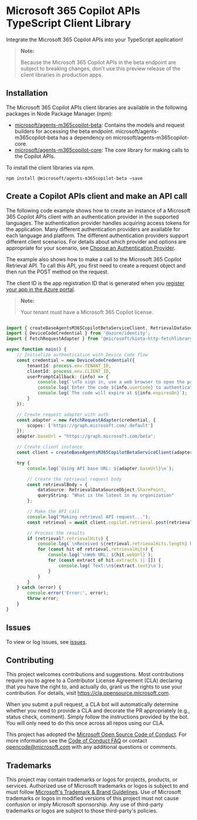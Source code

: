 # Microsoft 365 Copilot APIs TypeScript Client Library

Integrate the Microsoft 365 Copilot APIs into your TypeScript application!

> **Note:**
>
>Because the Microsoft 365 Copilot APIs in the beta endpoint are subject to breaking changes, don't use this preview release of the client libraries in production apps.

## Installation

The Microsoft 365 Copilot APIs client libraries are available in the following packages in Node Package Manager (npm):

- [microsoft/agents-m365copilot-beta](https://github.com/microsoft/Agents-M365Copilot/tree/main/typescript/packages/agents-m365copilot-beta): Contains the models and request builders for accessing the beta endpoint. microsoft/agents-m365copilot-beta has a dependency on microsoft/agents-m365copilot-core.
- [microsoft/agents-m365copilot-core](https://github.com/microsoft/Agents-M365Copilot/tree/main/typescript/packages/agents-m365copilot-core): The core library for making calls to the Copilot APIs.

To install the client libraries via npm.

```Shell
npm install @microsoft/agents-m365copilot-beta –save
```

## Create a Copilot APIs client and make an API call

The following code example shows how to create an instance of a Microsoft 365 Copilot APIs client with an authentication provider in the supported languages. The authentication provider handles acquiring access tokens for the application. Many different authentication providers are available for each language and platform. The different authentication providers support different client scenarios. For details about which provider and options are appropriate for your scenario, see [Choose an Authentication Provider](https://learn.microsoft.com/graph/sdks/choose-authentication-providers). 

The example also shows how to make a call to the Microsoft 365 Copilot Retrieval API. To call this API, you first need to create a request object and then run the POST method on the request.

The client ID is the app registration ID that is generated when you [register your app in the Azure portal](https://learn.microsoft.com/graph/auth-register-app-v2).

>**Note:**
>    
>Your tenant must have a Microsoft 365 Copilot license.

```TypeScript

import { createBaseAgentsM365CopilotBetaServiceClient, RetrievalDataSourceObject } from '@microsoft/agents-m365copilot-beta';
import { DeviceCodeCredential } from '@azure/identity';
import { FetchRequestAdapter } from '@microsoft/kiota-http-fetchlibrary';

async function main() {
    // Initialize authentication with Device Code flow
    const credential = new DeviceCodeCredential({
        tenantId: process.env.TENANT_ID,
        clientId: process.env.CLIENT_ID,
        userPromptCallback: (info) => {
            console.log(`\nTo sign in, use a web browser to open the page ${info.verificationUri}`);
            console.log(`Enter the code ${info.userCode} to authenticate.`);
            console.log(`The code will expire at ${info.expiresOn}`);
        }
    });

    // Create request adapter with auth
    const adapter = new FetchRequestAdapter(credential, {
        scopes: ['https://graph.microsoft.com/.default']
    });
    adapter.baseUrl = "https://graph.microsoft.com/beta";

    // Create client instance
    const client = createBaseAgentsM365CopilotBetaServiceClient(adapter);

    try {
        console.log(`Using API base URL: ${adapter.baseUrl}\n`);

        // Create the retrieval request body
        const retrievalBody = {
            dataSource: RetrievalDataSourceObject.SharePoint,
            queryString: "What is the latest in my organization"
        };

        // Make the API call
        console.log("Making retrieval API request...");
        const retrieval = await client.copilot.retrieval.post(retrievalBody);

        // Process the results
        if (retrieval?.retrievalHits) {
            console.log(`\nReceived ${retrieval.retrievalHits.length} hits`);
            for (const hit of retrieval.retrievalHits) {
                console.log(`\nWeb URL: ${hit.webUrl}`);
                for (const extract of hit.extracts || []) {
                    console.log(`Text:\n${extract.text}\n`);
                }
            }
        }
    } catch (error) {
        console.error('Error:', error);
        throw error;
    }
}

```

## Issues

To view or log issues, see [issues](https://github.com/microsoft/Agents-M365Copilot/issues).

## Contributing

This project welcomes contributions and suggestions.  Most contributions require you to agree to a
Contributor License Agreement (CLA) declaring that you have the right to, and actually do, grant us
the rights to use your contribution. For details, visit https://cla.opensource.microsoft.com.

When you submit a pull request, a CLA bot will automatically determine whether you need to provide
a CLA and decorate the PR appropriately (e.g., status check, comment). Simply follow the instructions
provided by the bot. You will only need to do this once across all repos using our CLA.

This project has adopted the [Microsoft Open Source Code of Conduct](https://opensource.microsoft.com/codeofconduct/).
For more information see the [Code of Conduct FAQ](https://opensource.microsoft.com/codeofconduct/faq/) or
contact [opencode@microsoft.com](mailto:opencode@microsoft.com) with any additional questions or comments.

## Trademarks

This project may contain trademarks or logos for projects, products, or services. Authorized use of Microsoft 
trademarks or logos is subject to and must follow 
[Microsoft's Trademark & Brand Guidelines](https://www.microsoft.com/en-us/legal/intellectualproperty/trademarks/usage/general).
Use of Microsoft trademarks or logos in modified versions of this project must not cause confusion or imply Microsoft sponsorship.
Any use of third-party trademarks or logos are subject to those third-party's policies.